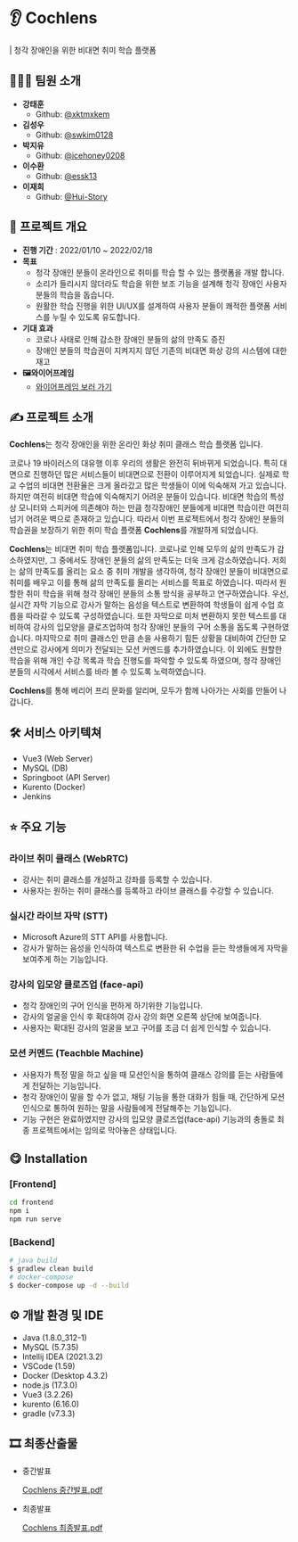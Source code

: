 # 👂 Cochlens
| 청각 장애인을 위한 비대면 취미 학습 플랫폼

## 👨‍👩‍👦 팀원 소개

- **강태훈**
    - Github: [@xktmxkem](https://github.com/xktmxkem)
- **김성우**
    - Github: [@swkim0128](https://github.com/swkim0128)
- **박지유**
    - Github: [@icehoney0208](https://github.com/icehoneypark)
- **이수환**
    - Github: [@essk13](https://github.com/essk13)
- **이재희**
    - Github: [@Hui-Story](https://github.com/Hui-Story)

## ****📆**** 프로젝트 개요

- **진행 기간** :  2022/01/10 ~ 2022/02/18
- **목표**
    - 청각 장애인 분들이 온라인으로 취미를 학습 할 수 있는 플랫폼을 개발 합니다.
    - 소리가 들리시지 않더라도 학습을 위한 보조 기능을 설계해 청각 장애인 사용자 분들의 학습을 돕습니다.
    - 원활한 학습 진행을 위한 UI/UX를 설계하여 사용자 분들이 쾌적한 플랫폼 서비스를 누릴 수 있도록 유도합니다.
- **기대 효과**
    - 코로나 사태로 인해 감소한 장애인 분들의 삶의 만족도 증진
    - 장애인 분들의 학습권이 지켜지지 않던 기존의 비대면 화상 강의 시스템에 대한 재고
- **🖼와이어프레임**
    - [와이어프레임 보러 가기](https://www.figma.com/file/GpG25exfNrOLTNtQpBWVNo?embed_host=notion&kind=&node-id=0%3A1&viewer=1)

## ****✍**** 프로젝트 소개

**Cochlens**는 청각 장애인을 위한 온라인 화상 취미 클래스 학습 플랫폼 입니다.

코로나 19 바이러스의 대유행 이후 우리의 생활은 완전히 뒤바뀌게 되었습니다.  특히 대면으로 진행하던 많은 서비스들이 비대면으로 전환이 이루어지게 되었습니다. 실제로 학교 수업의 비대면 전환율은 크게 올라갔고 많은 학생들이 이에 익숙해져 가고 있습니다. 하지만 여전히 비대면 학습에 익숙해지기 어려운 분들이 있습니다. 비대면 학습의 특성상 모니터와 스피커에 의존해야 하는 만큼 청각장애인 분들에게 비대면 학습이란 여전히 넘기 어려운 벽으로 존재하고 있습니다. 따라서 이번 프로젝트에서 청각 장애인 분들의 학습권을 보장하기 위한 취미 학습 플랫폼 **Cochlens**를 개발하게 되었습니다. 

**Cochlens**는 비대면 취미 학습 플랫폼입니다. 코로나로 인해 모두의 삶의 만족도가 감소하였지만, 그 중에서도 장애인 분들의 삶의 만족도는 더욱 크게 감소하였습니다. 저희는 삶의 만족도를 올리는 요소 중 취미 개발을 생각하여, 청각 장애인 분들이 비대면으로 취미를 배우고 이를 통해 삶의 만족도를 올리는 서비스를 목표로 하였습니다. 따라서 원할한 취미 학습을 위해 청각 장애인 분들의 소통 방식을 공부하고 연구하였습니다. 우선, 실시간 자막 기능으로 강사가 말하는 음성을 텍스트로 변환하여 학생들이 쉽게 수업 흐릅을 따라갈 수 있도록 구성하였습니다. 또한 자막으로 미처 변환하지 못한 텍스트를 대비하여 강사의 입모양을 클로즈업하여 청각 장애인 분들의 구어 소통을 돕도록 구현하였습니다. 마지막으로 취미 클래스인 만큼 손을 사용하기 힘든 상황을 대비하여 간단한 모션만으로 강사에게 의미가 전달되는 모션 커멘드를 추가하였습니다. 이 외에도 원할한 학습을 위해 개인 수강 목록과 학습 진행도를 파악할 수 있도록 하였으며, 청각 장애인 분들의 시각에서 서비스를 바라 볼 수 있도록 노력하였습니다.

**Cochlens**를 통해 베리어 프리 문화를 알리며, 모두가 함께 나아가는 사회를 만들어 나갑니다.

## 🛠️ 서비스 아키텍쳐

- Vue3 (Web Server)
- MySQL (DB)
- Springboot (API Server)
- Kurento (Docker)
- Jenkins

## ****⭐️**** 주요 기능

### 라이브 취미 클래스 (WebRTC)

- 강사는 취미 클래스를 개설하고 강좌를 등록할 수 있습니다.
- 사용자는 원하는 취미 클래스를 등록하고 라이브 클래스를 수강할 수 있습니다.

### 실시간 라이브 자막 (STT)

- Microsoft Azure의 STT API를 사용합니다.
- 강사가 말하는 음성을 인식하여 텍스트로 변환한 뒤 수업을 듣는 학생들에게 자막을 보여주게 하는 기능입니다.

### 강사의 입모양 클로즈업 (face-api)

- 청각 장애인의 구어 인식을 편하게 하기위한 기능입니다.
- 강사의 얼굴을 인식 후 확대하여 강사 강의 화면 오른쪽 상단에 보여줍니다.
- 사용자는 확대된 강사의 얼굴을 보고 구어를 조금 더 쉽게 인식할 수 있습니다.

### 모션 커멘드 (Teachble Machine)

- 사용자가 특정 말을 하고 싶을 때 모션인식을 통하여 클래스 강의를 듣는 사람들에게 전달하는 기능입니다.
- 청각 장애인이 말을 할 수가 없고, 채팅 기능을 통한 대화가 힘들 때, 간단하게 모션인식으로 통하여 원하는 말을 사람들에게 전달해주는 기능입니다.
- 기능 구현은 완료하였지만 강사의 입모양 클로즈업(face-api) 기능과의 충돌로 최종 프로젝트에서는 임의로 막아놓은 상태입니다.

## ****😋**** Installation

### [Frontend]

```bash
cd frontend
npm i
npm run serve
```

### [Backend]

```bash
# java build
$ gradlew clean build 
# docker-compose
$ docker-compose up -d --build
```

## ****⚙**** 개발 환경 및 IDE

- Java (1.8.0_312-1)
- MySQL (5.7.35)
- Intellij IDEA (2021.3.2)
- VSCode (1.59)
- Docker (Desktop 4.3.2)
- node.js (17.3.0)
- Vue3 (3.2.26)
- kurento (6.16.0)
- gradle (v7.3.3)

## ****🎞**** 최종산출물

- 중간발표
    
    [Cochlens 중간발표.pdf](documentation/Cochlens_중간발표.pdf)
    
- 최종발표
    
    [Cochlens 최종발표.pdf](documentation/Cochlens_최종발표.pdf)
